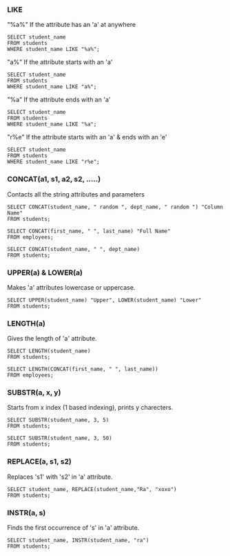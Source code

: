 ### LIKE

"%a%" If the attribute has an 'a' at anywhere 
```
SELECT student_name
FROM students
WHERE student_name LIKE "%a%";
```

"a%" If the attribute starts with an 'a'
```
SELECT student_name
FROM students
WHERE student_name LIKE "a%";
```

"%a" If the attribute ends with an 'a'
```
SELECT student_name
FROM students
WHERE student_name LIKE "%a";
```

"r%e" If the attribute starts with an 'a' & ends with an 'e'
```
SELECT student_name
FROM students
WHERE student_name LIKE "r%e";
```

### CONCAT(a1, s1, a2, s2, .....)

Contacts all the string attributes and parameters  

```
SELECT CONCAT(student_name, " random ", dept_name, " random ") "Column Name"
FROM students;
```

```
SELECT CONCAT(first_name, " ", last_name) "Full Name"
FROM employees;
```

```
SELECT CONCAT(student_name, " ", dept_name)
FROM students;
```

### UPPER(a) & LOWER(a)

Makes 'a' attributes lowercase or uppercase.  

```
SELECT UPPER(student_name) "Upper", LOWER(student_name) "Lower"
FROM students;
```

### LENGTH(a)

Gives the length of 'a' attribute.

```
SELECT LENGTH(student_name)
FROM students;
```

```
SELECT LENGTH(CONCAT(first_name, " ", last_name))
FROM employees;
```

### SUBSTR(a, x, y)

Starts from x index (1 based indexing), prints y charecters.  

```
SELECT SUBSTR(student_name, 3, 5)
FROM students;
```

```
SELECT SUBSTR(student_name, 3, 50)
FROM students;
```

### REPLACE(a, s1, s2)

Replaces 's1' with 's2' in 'a' attribute.  

```
SELECT student_name, REPLACE(student_name,"Ra", "xoxo")
FROM students;
```

### INSTR(a, s)

Finds the first occurrence of 's' in 'a' attribute.   

```
SELECT student_name, INSTR(student_name, "ra")
FROM students;
```


